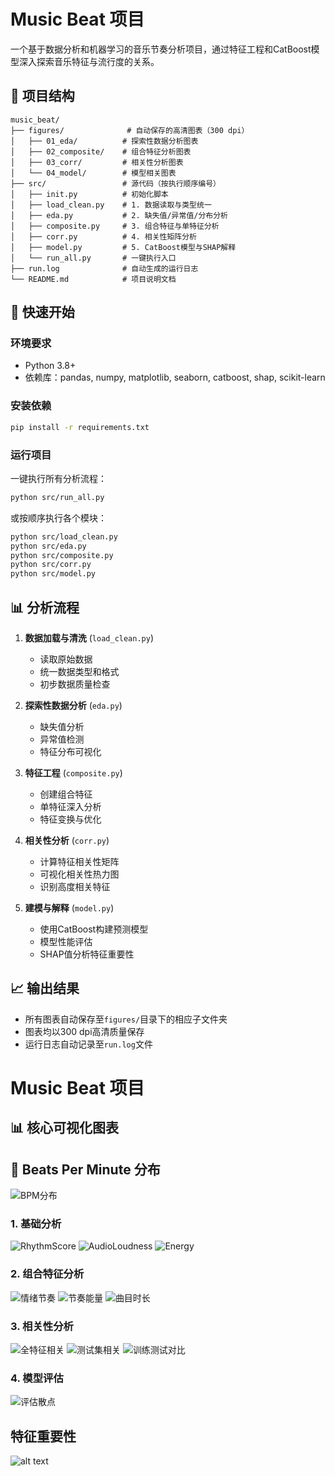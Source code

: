 # Music Beat 项目

一个基于数据分析和机器学习的音乐节奏分析项目，通过特征工程和CatBoost模型深入探索音乐特征与流行度的关系。

## 📁 项目结构

```
music_beat/
├── figures/              # 自动保存的高清图表（300 dpi）
│   ├── 01_eda/          # 探索性数据分析图表
│   ├── 02_composite/    # 组合特征分析图表
│   ├── 03_corr/         # 相关性分析图表
│   └── 04_model/        # 模型相关图表
├── src/                 # 源代码（按执行顺序编号）
│   ├── init.py          # 初始化脚本
│   ├── load_clean.py    # 1. 数据读取与类型统一
│   ├── eda.py           # 2. 缺失值/异常值/分布分析
│   ├── composite.py     # 3. 组合特征与单特征分析
│   ├── corr.py          # 4. 相关性矩阵分析
│   ├── model.py         # 5. CatBoost模型与SHAP解释
│   └── run_all.py       # 一键执行入口
├── run.log              # 自动生成的运行日志
└── README.md            # 项目说明文档
```

## 🚀 快速开始

### 环境要求

- Python 3.8+
- 依赖库：pandas, numpy, matplotlib, seaborn, catboost, shap, scikit-learn

### 安装依赖

```bash
pip install -r requirements.txt
```

### 运行项目

一键执行所有分析流程：

```bash
python src/run_all.py
```

或按顺序执行各个模块：

```bash
python src/load_clean.py
python src/eda.py
python src/composite.py
python src/corr.py
python src/model.py
```

## 📊 分析流程

1. **数据加载与清洗** (`load_clean.py`)
   - 读取原始数据
   - 统一数据类型和格式
   - 初步数据质量检查

2. **探索性数据分析** (`eda.py`)
   - 缺失值分析
   - 异常值检测
   - 特征分布可视化

3. **特征工程** (`composite.py`)
   - 创建组合特征
   - 单特征深入分析
   - 特征变换与优化

4. **相关性分析** (`corr.py`)
   - 计算特征相关性矩阵
   - 可视化相关性热力图
   - 识别高度相关特征

5. **建模与解释** (`model.py`)
   - 使用CatBoost构建预测模型
   - 模型性能评估
   - SHAP值分析特征重要性

## 📈 输出结果

- 所有图表自动保存至`figures/`目录下的相应子文件夹
- 图表均以300 dpi高清质量保存
- 运行日志自动记录至`run.log`文件










# Music Beat 项目

## 📊 核心可视化图表
## 🥁 Beats Per Minute 分布

![BPM分布](figures/eda/BeatsPerMinute.png)

### 1. 基础分析
![RhythmScore](picture/Figure_1.png)
![AudioLoudness](picture/Figure_2.png)
![Energy](picture/Figure_5.png)

### 2. 组合特征分析
![情绪节奏](figures/composite/MoodRhythm.png)
![节奏能量](figures/composite/RhythmEnergy.png)
![曲目时长](figures/composite/TrackDurationMin.png)

### 3. 相关性分析
![全特征相关](figures/corr/corr_Merged_All_Features.png)
![测试集相关](figures/corr/corr_Test_All_Features.png)
![训练测试对比](figures/corr/train_vs_test_corr.png)

### 4. 模型评估
![评估散点](figures/model/eval_scatter.png)


## 特征重要性
![alt text](figures/model/shap_bar.png)

